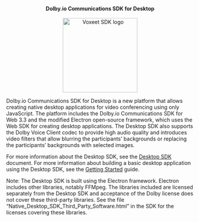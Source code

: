 <p align="center">
  <b>Dolby.io Communications SDK for Desktop</b><br><br>
  <img src="https://cdn.dolby.io/wp-content/uploads/2020/05/Dolbyio-white-horizontal-e1589344433251.jpg" alt="Voxeet SDK logo" title="Voxeet SDK logo" width="200"/>
</p>


Dolby.io Communications SDK for Desktop is a new platform that allows creating native desktop applications for video conferencing using only JavaScript. The platform includes the Dolby.io Communications SDK for Web 3.3 and the modified Electron open-source framework, which uses the Web SDK for creating desktop applications. The Desktop SDK also supports the Dolby Voice Client codec to provide high audio quality and introduces video filters that allow blurring the participants’ backgrounds or replacing the participants’ backgrounds with selected images.

For more information about the Desktop SDK, see the [Desktop SDK](https://docs.dolby.io/communications/docs/desktop-sdk) document.
For more information about building a basic desktop application using the Desktop SDK, see the [Getting Started](https://docs.dolby.io/communications/docs/getting-started-with-desktop-sdk) guide.

Note: The Desktop SDK is built using the Electron framework. Electron includes other libraries, notably FFMpeg. The libraries included are licensed separately from the Desktop SDK and acceptance of the Dolby license does not cover these third-party libraries. See the file “Native_Desktop_SDK_Third_Party_Software.html” in the SDK for the licenses covering these libraries.
